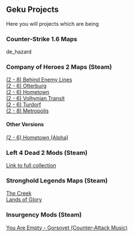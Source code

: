## Geku Projects

Here you will projects which are being

### Counter-Strike 1.6 Maps

de_hazard

### Company of Heroes 2 Maps (Steam)

[(2 - 8) Behind Enemy Lines](https://steamcommunity.com/sharedfiles/filedetails/?id=530163440/)<br/>
[(2 - 6) Otterburg](https://steamcommunity.com/sharedfiles/filedetails/?id=760521635/)<br/>
[(2 - 6) Hometown](https://steamcommunity.com/sharedfiles/filedetails/?id=943145481/)<br/>
[(2 - 6) Volhynian Transit](https://steamcommunity.com/sharedfiles/filedetails/?id=1250754845/)<br/>
[(2 - 6) Turdorf](https://steamcommunity.com/sharedfiles/filedetails/?id=1269540437/)<br/>
[(2 - 8) Metropolis](https://steamcommunity.com/sharedfiles/filedetails/?id=1775503602/)<br/>

#### Other Versions

[(2 - 6) Hometown (Alpha)](https://steamcommunity.com/sharedfiles/filedetails/?id=761043435/)<br/>

### Left 4 Dead 2 Mods (Steam)

[Link to full collection](https://steamcommunity.com/sharedfiles/filedetails/?id=1301540591/)<br/>

### Stronghold Legends Maps (Steam)

[The Creek](https://steamcommunity.com/sharedfiles/filedetails/?id=1134821287/)<br/>
[Lands of Glory](https://steamcommunity.com/sharedfiles/filedetails/?id=1588275430/)<br/>

### Insurgency Mods (Steam)

[You Are Empty - Gorsovet (Counter-Attack Music)](https://steamcommunity.com/sharedfiles/filedetails/?id=1546299757/)<br/>



